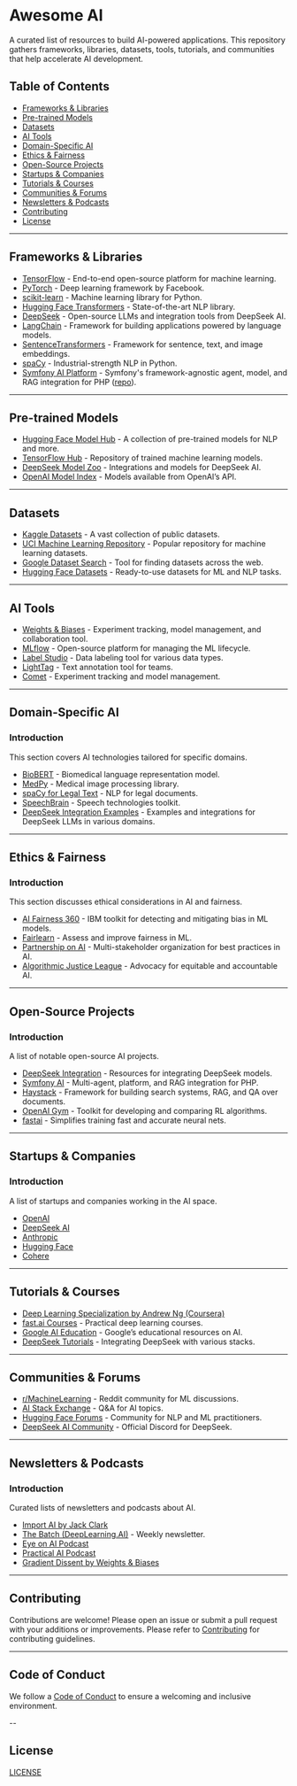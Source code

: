 # Awesome AI

A curated list of resources to build AI-powered applications. This repository gathers frameworks, libraries, datasets, tools, tutorials, and communities that help accelerate AI development.

## Table of Contents

- [Frameworks & Libraries](#frameworks--libraries)
- [Pre-trained Models](#pre-trained-models)
- [Datasets](#datasets)
- [AI Tools](#ai-tools)
- [Domain-Specific AI](#domain-specific-ai)
- [Ethics & Fairness](#ethics--fairness)
- [Open-Source Projects](#open-source-projects)
- [Startups & Companies](#startups--companies)
- [Tutorials & Courses](#tutorials--courses)
- [Communities & Forums](#communities--forums)
- [Newsletters & Podcasts](#newsletters--podcasts)
- [Contributing](#contributing)
- [License](#license)

---

## Frameworks & Libraries

- [TensorFlow](https://www.tensorflow.org/) - End-to-end open-source platform for machine learning.
- [PyTorch](https://pytorch.org/) - Deep learning framework by Facebook.
- [scikit-learn](https://scikit-learn.org/) - Machine learning library for Python.
- [Hugging Face Transformers](https://huggingface.co/docs/transformers/index) - State-of-the-art NLP library.
- [DeepSeek](https://github.com/deepseek-ai/DeepSeek-LM) - Open-source LLMs and integration tools from DeepSeek AI.
- [LangChain](https://github.com/langchain-ai/langchain) - Framework for building applications powered by language models.
- [SentenceTransformers](https://www.sbert.net/) - Framework for sentence, text, and image embeddings.
- [spaCy](https://spacy.io/) - Industrial-strength NLP in Python.
- [Symfony AI Platform](https://github.com/symfony/ai) - Symfony's framework-agnostic agent, model, and RAG integration for PHP ([repo](https://github.com/symfony/ai)).

---

## Pre-trained Models

- [Hugging Face Model Hub](https://huggingface.co/models) - A collection of pre-trained models for NLP and more.
- [TensorFlow Hub](https://tfhub.dev/) - Repository of trained machine learning models.
- [DeepSeek Model Zoo](https://github.com/deepseek-ai/awesome-deepseek-integration) - Integrations and models for DeepSeek AI.
- [OpenAI Model Index](https://platform.openai.com/docs/models) - Models available from OpenAI’s API.

---

## Datasets

- [Kaggle Datasets](https://www.kaggle.com/datasets) - A vast collection of public datasets.
- [UCI Machine Learning Repository](https://archive.ics.uci.edu/ml/index.php) - Popular repository for machine learning datasets.
- [Google Dataset Search](https://datasetsearch.research.google.com/) - Tool for finding datasets across the web.
- [Hugging Face Datasets](https://huggingface.co/datasets) - Ready-to-use datasets for ML and NLP tasks.

---

## AI Tools

- [Weights & Biases](https://wandb.ai/) - Experiment tracking, model management, and collaboration tool.
- [MLflow](https://mlflow.org/) - Open-source platform for managing the ML lifecycle.
- [Label Studio](https://labelstud.io/) - Data labeling tool for various data types.
- [LightTag](https://www.lighttag.io/) - Text annotation tool for teams.
- [Comet](https://www.comet.com/) - Experiment tracking and model management.

---

## Domain-Specific AI

### Introduction

This section covers AI technologies tailored for specific domains.

- [BioBERT](https://github.com/dmis-lab/biobert) - Biomedical language representation model.
- [MedPy](https://loli.github.io/medpy/) - Medical image processing library.
- [spaCy for Legal Text](https://github.com/nitishgupta/nlp_legal) - NLP for legal documents.
- [SpeechBrain](https://speechbrain.github.io/) - Speech technologies toolkit.
- [DeepSeek Integration Examples](https://github.com/deepseek-ai/awesome-deepseek-integration) - Examples and integrations for DeepSeek LLMs in various domains.

---

## Ethics & Fairness

### Introduction

This section discusses ethical considerations in AI and fairness.

- [AI Fairness 360](https://aif360.mybluemix.net/) - IBM toolkit for detecting and mitigating bias in ML models.
- [Fairlearn](https://fairlearn.org/) - Assess and improve fairness in ML.
- [Partnership on AI](https://www.partnershiponai.org/) - Multi-stakeholder organization for best practices in AI.
- [Algorithmic Justice League](https://www.ajl.org/) - Advocacy for equitable and accountable AI.

---

## Open-Source Projects

### Introduction

A list of notable open-source AI projects.

- [DeepSeek Integration](https://github.com/deepseek-ai/awesome-deepseek-integration) - Resources for integrating DeepSeek models.
- [Symfony AI](https://github.com/symfony/ai) - Multi-agent, platform, and RAG integration for PHP.
- [Haystack](https://github.com/deepset-ai/haystack) - Framework for building search systems, RAG, and QA over documents.
- [OpenAI Gym](https://github.com/openai/gym) - Toolkit for developing and comparing RL algorithms.
- [fastai](https://github.com/fastai/fastai) - Simplifies training fast and accurate neural nets.

---

## Startups & Companies

### Introduction

A list of startups and companies working in the AI space.

- [OpenAI](https://openai.com/)
- [DeepSeek AI](https://www.deepseek.com/)
- [Anthropic](https://www.anthropic.com/)
- [Hugging Face](https://huggingface.co/)
- [Cohere](https://cohere.com/)

---

## Tutorials & Courses

- [Deep Learning Specialization by Andrew Ng (Coursera)](https://www.coursera.org/specializations/deep-learning)
- [fast.ai Courses](https://course.fast.ai/) - Practical deep learning courses.
- [Google AI Education](https://ai.google/education/) - Google’s educational resources on AI.
- [DeepSeek Tutorials](https://github.com/deepseek-ai/awesome-deepseek-integration#tutorials) - Integrating DeepSeek with various stacks.

---

## Communities & Forums

- [r/MachineLearning](https://www.reddit.com/r/MachineLearning/) - Reddit community for ML discussions.
- [AI Stack Exchange](https://ai.stackexchange.com/) - Q&A for AI topics.
- [Hugging Face Forums](https://discuss.huggingface.co/) - Community for NLP and ML practitioners.
- [DeepSeek AI Community](https://discord.gg/6W8aRkb5Hc) - Official Discord for DeepSeek.

---

## Newsletters & Podcasts

### Introduction

Curated lists of newsletters and podcasts about AI.

- [Import AI by Jack Clark](https://jack-clark.net/)
- [The Batch (DeepLearning.AI)](https://www.deeplearning.ai/thebatch/) - Weekly newsletter.
- [Eye on AI Podcast](https://www.eye-on.ai/)
- [Practical AI Podcast](https://changelog.com/practicalai)
- [Gradient Dissent by Weights & Biases](https://wandb.ai/gradient-dissent)

---

## Contributing

Contributions are welcome! Please open an issue or submit a pull request with your additions or improvements.
Please refer to [Contributing](CONTRIBUTING.md) for contributing guidelines.

---

## Code of Conduct

We follow a [Code of Conduct](CODE_OF_CONDUCT.md) to ensure a welcoming and inclusive environment.

--

## License

[LICENSE](LICENSE)
